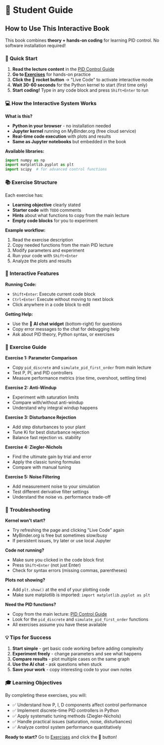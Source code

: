 # 🚀 Student Guide

## How to Use This Interactive Book

This book combines **theory + hands-on coding** for learning PID control. No software installation required!

### 🎯 **Quick Start**

1. **Read the lecture content** in the [PID Control Guide](pid.md)
2. **Go to [Exercises](exercises.md)** for hands-on practice
3. **Click the 🚀 rocket button** → "Live Code" to activate interactive mode
4. **Wait 30-60 seconds** for the Python kernel to start (first time only)
5. **Start coding!** Type in any code block and press `Shift+Enter` to run

### 💻 **How the Interactive System Works**

**What is this?**
- **Python in your browser** - no installation needed
- **Jupyter kernel** running on MyBinder.org (free cloud service)  
- **Real-time code execution** with plots and results
- **Same as Jupyter notebooks** but embedded in the book

**Available libraries:**
```python
import numpy as np
import matplotlib.pyplot as plt
import scipy  # for advanced control functions
```

### 📚 **Exercise Structure**

Each exercise has:
- **Learning objective** clearly stated
- **Starter code** with `TODO` comments
- **Hints** about what functions to copy from the main lecture
- **Empty code blocks** for you to experiment

**Example workflow:**
1. Read the exercise description
2. Copy needed functions from the main PID lecture
3. Modify parameters and experiment
4. Run your code with `Shift+Enter`
5. Analyze the plots and results

### 🔧 **Interactive Features**

**Running Code:**
- `Shift+Enter`: Execute current code block
- `Ctrl+Enter`: Execute without moving to next block
- Click anywhere in a code block to edit

**Getting Help:**
- Use the 💬 **AI chat widget** (bottom-right) for questions
- Copy error messages to the chat for debugging help
- Ask about PID theory, Python syntax, or exercises

### 🎯 **Exercise Guide**

**Exercise 1: Parameter Comparison**
- Copy `pid_discrete` and `simulate_pid_first_order` from main lecture
- Test P, PI, and PID controllers
- Measure performance metrics (rise time, overshoot, settling time)

**Exercise 2: Anti-Windup**
- Experiment with saturation limits
- Compare with/without anti-windup
- Understand why integral windup happens

**Exercise 3: Disturbance Rejection** 
- Add step disturbances to your plant
- Tune Ki for best disturbance rejection
- Balance fast rejection vs. stability

**Exercise 4: Ziegler-Nichols**
- Find the ultimate gain by trial and error
- Apply the classic tuning formulas
- Compare with manual tuning

**Exercise 5: Noise Filtering**
- Add measurement noise to your simulation
- Test different derivative filter settings
- Understand the noise vs. performance trade-off

### 🚨 **Troubleshooting**

**Kernel won't start?**
- Try refreshing the page and clicking "Live Code" again
- MyBinder.org is free but sometimes slow/busy
- If persistent issues, try later or use local Jupyter

**Code not running?**
- Make sure you clicked in the code block first
- Press `Shift+Enter` (not just Enter)
- Check for syntax errors (missing commas, parentheses)

**Plots not showing?**
- Add `plt.show()` at the end of your plotting code
- Make sure matplotlib is imported: `import matplotlib.pyplot as plt`

**Need the PID functions?**
- Copy from the main lecture: [PID Control Guide](pid.md)
- Look for the `pid_discrete` and `simulate_pid_first_order` functions
- All exercises assume you have these available

### 💡 **Tips for Success**

1. **Start simple** - get basic code working before adding complexity
2. **Experiment freely** - change parameters and see what happens
3. **Compare results** - plot multiple cases on the same graph
4. **Use the AI chat** - ask questions when stuck
5. **Save your work** - copy interesting code to your own notes

### 🎓 **Learning Objectives**

By completing these exercises, you will:
- ✅ Understand how P, I, D components affect control performance
- ✅ Implement discrete-time PID controllers in Python
- ✅ Apply systematic tuning methods (Ziegler-Nichols)
- ✅ Handle practical issues (saturation, noise, disturbances)
- ✅ Analyze control system performance quantitatively

**Ready to start?** Go to [Exercises](exercises.md) and click the 🚀 button!
